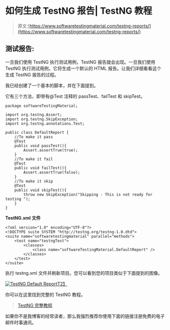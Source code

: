 # 如何生成 TestNG 报告| TestNG 教程

> 原文:[https://www.softwaretestingmaterial.com/testng-reports/](https://www.softwaretestingmaterial.com/testng-reports/)

## 测试报告:

一旦我们使用 TestNG 执行测试用例，TestNG 报告就会出现。一旦我们使用 TestNG 执行测试用例，它将生成一个默认的 HTML 报告。让我们详细看看这个生成 TestNG 报告的过程。

我已经创建了一个基本的脚本，并在下面提到。

它有三个方法，即带有@Test 注释的 passTest、failTest 和 skipTest。

```
package softwareTestingMaterial;

import org.testng.Assert;
import org.testng.SkipException;
import org.testng.annotations.Test;

public class DefaultReport {
	//To make it pass
	@Test
	public void passTest(){
		Assert.assertTrue(true);
	}
	//To make it fail
	@Test
	public void failTest(){
		Assert.assertTrue(false);
	}
	//To make it skip
	@Test
	public void skipTest(){
		throw new SkipException("Skipping - This is not ready for testing ");
	}
}
```

**TestNG.xml 文件**

```
<?xml version="1.0" encoding="UTF-8"?>
<!DOCTYPE suite SYSTEM "http://testng.org/testng-1.0.dtd">
<suite name="softwaretestingmaterial" parallel="methods">
	<test name="testngTest">
		<classes>
			<class name="softwareTestingMaterial.DefaultReport" />
		</classes>
	</test>	
</suite>
```

执行 testng.xml 文件并刷新项目。您可以看到您的项目类似于下面提到的图像。

[![TestNG Default Report](img/cb2b683db5d9f6bd60a56076ffcfd389.png "TestNG Default Report")T2】](https://www.softwaretestingmaterial.com/wp-content/uploads/2017/03/TestNG-Default-Report-1.jpg)

你可以在这里找到完整的 TestNG 教程。

> [TestNG 完整教程](https://www.softwaretestingmaterial.com/testng-tutorial/)

如果你不是我博客的经常读者，那么我强烈推荐你使用下面的链接注册免费的电子邮件时事通讯。